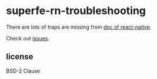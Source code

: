 # superfe-rn-troubleshooting

There are lots of traps are missing from [doc of react-native](http://facebook.github.io/react-native/).

Check out [issues](https://github.com/super-fe/superfe-rn-troubleshooting/issues).


## license

BSD-2 Clause
